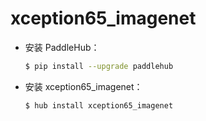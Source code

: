 # xception65_imagenet
* 安装 PaddleHub：

    ```bash
    $ pip install --upgrade paddlehub
    ```

* 安装 xception65_imagenet：

    ```bash
    $ hub install xception65_imagenet
    ```

